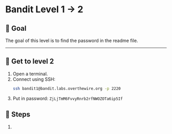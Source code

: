 # Bandit Level 1 → 2

## 🔹 Goal
The goal of this level is to find the password in the readme file.

---

## 🔹 Get to level 2
1. Open a terminal.  
2. Connect using SSH:  
   ```bash
   ssh bandit1@bandit.labs.overthewire.org -p 2220
3. Put in password:
   `ZjLjTmM6FvvyRnrb2rfNWOZOTa6ip5If`

## 🔹 Steps
1. 
